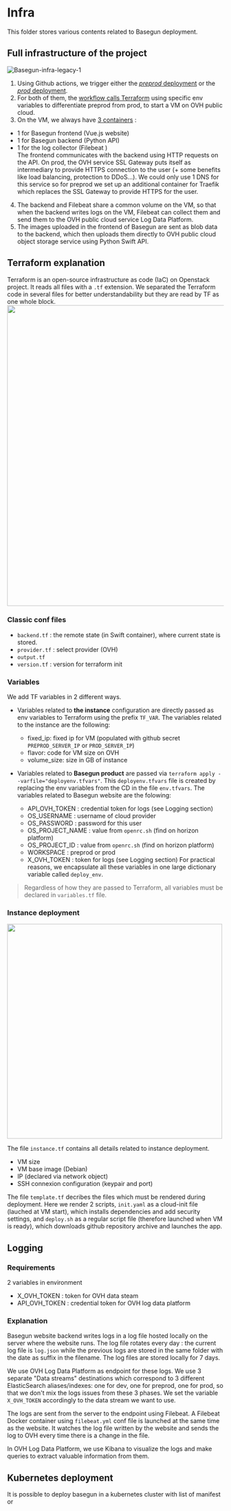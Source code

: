 # Infra

This folder stores various contents related to Basegun deployment.

## Full infrastructure of the project
![Basegun-infra-legacy-1](https://github.com/datalab-mi/Basegun/assets/24997639/12692b3a-6108-47a9-ac16-44da2ebabd01)

1. Using Github actions, we trigger either the [*preprod* deployment](../../.github/workflows/develop.yml) or the [*prod* deployment](../../.github/workflows/release.yml).
2. For both of them, the [workflow calls Terraform](../.github/workflows/deploy.yml) using specific env variables to differentiate preprod from prod, to start a VM on OVH public cloud.
3. On the VM, we always have [3 containers](../docker-compose.yml) :
* 1 for Basegun frontend (Vue.js website)
* 1 for Basegun backend (Python API)
* 1 for the log collector (Filebeat )  
The frontend communicates with the backend using HTTP requests on the API. On prod, the OVH service SSL Gateway puts itself as intermediary to provide HTTPS connection to the user (+ some benefits like load balancing, protection to DDoS...). We could only use 1 DNS for this service so for preprod we set up an additional container for Traefik which replaces the SSL Gateway to provide HTTPS for the user.
4. The backend and Filebeat share a common volume on the VM, so that when the backend writes logs on the VM, Filebeat can collect them and send them to the OVH public cloud service Log Data Platform.
5. The images uploaded in the frontend of Basegun are sent as blob data to the backend, which then uploads them directly to OVH public cloud object storage service using Python Swift API.



## Terraform explanation

Terraform is an open-source infrastructure as code (IaC) on Openstack project. It reads all files with a `.tf` extension. We separated the Terraform code in several files for better understandability but they are read by TF as one whole block.
<img src="https://github.com/datalab-mi/Basegun/assets/24997639/8469b74c-e889-4a47-93b6-9596e3ef04f6" width="700px" />

### Classic conf files
- `backend.tf` : the remote state (in Swift container), where current state is stored.
- `provider.tf` : select provider (OVH)
- `output.tf`
- `version.tf` : version for terraform init

### Variables
We add TF variables in 2 different ways.
- Variables related to **the instance** configuration are directly passed as env variables to Terraform using the prefix `TF_VAR`.
The variables related to the instance are the following:
    - fixed_ip: fixed ip for VM (populated with github secret `PREPROD_SERVER_IP` or `PROD_SERVER_IP`)
    - flavor: code for VM size on OVH
    - volume_size: size in GB of instance

- Variables related to **Basegun product** are passed via `terraform apply --varfile="deployenv.tfvars"`. This `deployenv.tfvars` file is created by replacing the env variables from the CD in the file `env.tfvars`.
The variables related to Basegun website are the folowing:
    - API_OVH_TOKEN : credential token for logs (see Logging section)
    - OS_USERNAME : username of cloud provider
    - OS_PASSWORD : password for this user
    - OS_PROJECT_NAME : value from `openrc.sh` (find on horizon platform)
    - OS_PROJECT_ID : value from `openrc.sh` (find on horizon platform)
    - WORKSPACE : preprod or prod
    - X_OVH_TOKEN : token for logs (see Logging section)
For practical reasons, we encapsulate all these variables in one large dictionary variable called `deploy_env`.

> Regardless of how they are passed to Terraform, all variables must be declared in `variables.tf` file.

### Instance deployment
<img src="https://github.com/datalab-mi/Basegun/assets/24997639/5803d167-98e9-46ca-b4fc-43bf5e551004" width="500px" />

The file `instance.tf` contains all details related to instance deployment.
* VM size
* VM base image (Debian)
* IP (declared via network object)
* SSH connexion configuration (keypair and port)

The file `template.tf` decribes the files which must be rendered during deployment. Here we render 2 scripts, `init.yaml` as a cloud-init file (lauched at VM start), which installs dependencies and add security settings, and `deploy.sh` as a regular script file (therefore launched when VM is ready), which downloads github repository archive and launches the app.

## Logging
### Requirements
2 variables in environment
* X_OVH_TOKEN : token for OVH data steam
* API_OVH_TOKEN : credential token for OVH log data platform

### Explanation
Basegun website backend writes logs in a log file hosted locally on the server where the website runs.
The log file rotates every day : the current log file is `log.json` while the previous logs are stored in the same folder with the date as suffix in the filename. The log files are stored locally for 7 days.

We use OVH Log Data Platform as endpoint for these logs. We use 3 separate "Data streams" destinations which correspond to 3 different ElasticSearch aliases/indexes: one for dev, one for preprod, one for prod, so that we don't mix the logs issues from these 3 phases. We set the variable `X_OVH_TOKEN` accordingly to the data stream we want to use.

The logs are sent from the server to the endpoint using Filebeat. A Filebeat Docker container using `filebeat.yml` conf file is launched at the same time as the website. It watches the log file written by the website and sends the log to OVH every time there is a change in the file.

In OVH Log Data Platform, we use Kibana to visualize the logs and make queries to extract valuable information from them.

## Kubernetes deployment

It is possible to deploy basegun in a kubernetes cluster with list of manifest or 
